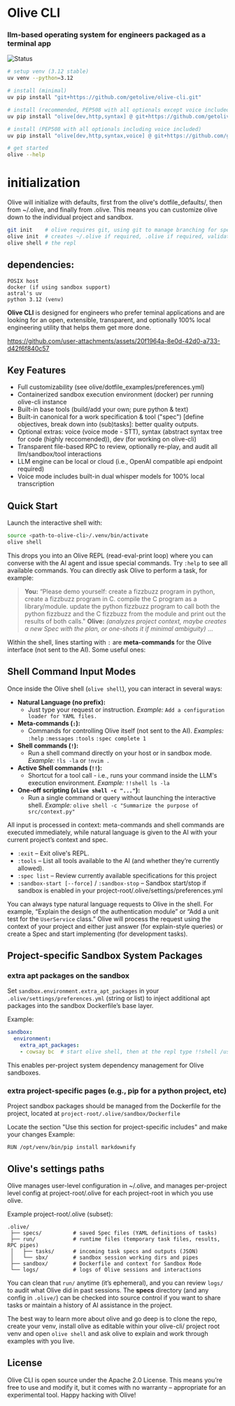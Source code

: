 # Olive CLI
### llm-based operating system for engineers packaged as a terminal app

![Status](https://img.shields.io/badge/status-pre--v1,_experimental-orange)

```bash
# setup venv (3.12 stable)
uv venv --python=3.12

# install (minimal)
uv pip install "git+https://github.com/getolive/olive-cli.git"

# install (recommended, PEP508 with all optionals except voice included)
uv pip install "olive[dev,http,syntax] @ git+https://github.com/getolive/olive-cli.git"

# install (PEP508 with all optionals including voice included)
uv pip install "olive[dev,http,syntax,voice] @ git+https://github.com/getolive/olive-cli.git"

# get started
olive --help
```

# initialization

Olive will initialize with defaults, first from the olive's dotfile_defaults/, then from ~/.olive, and finally from .olive. This means you can customize olive down to the individual project and sandbox.


```bash
git init    # olive requires git, using git to manage branching for specs and other things.
olive init  # creates ~/.olive if required, .olive if required, validates install is healthy.
olive shell # the repl
```

## dependencies:
```
POSIX host
docker (if using sandbox support)
astral's uv
python 3.12 (venv)
```

**Olive CLI** is designed for engineers who prefer teminal applications and are looking for an open, extensible, transparent, and optionally 100% local engineering utility that helps them get more done.

https://github.com/user-attachments/assets/20f1964a-8e0d-42d0-a733-d42f6f840c57

## Key Features

- Full customizability (see olive/dotfile_examples/preferences.yml)
- Containerized sandbox execution environment (docker) per running olive-cli instance
- Built-in base tools (build/add your own; pure python & text)
- Built-in canonical for a work specification & tool ("spec") [define objectives, break down into (sub)tasks]: better quality outputs.
- Optional extras: voice (voice mode - STT), syntax (abstract syntax tree for code (highly reccomended)), dev (for working on olive-cli)
- Transparent file-based RPC to review, optionally re-play, and audit all llm/sandbox/tool interactions
- LLM engine can be local or cloud (i.e., OpenAI compatible api endpoint required)
- Voice mode includes built-in dual whisper models for 100% local transcription

## Quick Start

Launch the interactive shell with:

```bash
source <path-to-olive-cli>/.venv/bin/activate
olive shell
```

This drops you into an Olive REPL (read-eval-print loop) where you can converse with the AI agent and issue special commands. Try `:help` to see all available commands. You can directly ask Olive to perform a task, for example:

> **You:** “Please demo yourself: create a fizzbuzz program in python, create a fizzbuzz program in C. compile the C program as a library/module. update the python fizzbuzz program to call both the python fizzbuzz and the C fizzbuzz from the module and print out the results of both calls."
> **Olive:** *(analyzes project context, maybe creates a new Spec with the plan, or one-shots it if minimal ambiguity)* …

Within the shell, lines starting with `:` are **meta-commands** for the Olive interface (not sent to the AI). Some useful ones:

## Shell Command Input Modes

Once inside the Olive shell (`olive shell`), you can interact in several ways:

- **Natural Language (no prefix):**
  - Just type your request or instruction.
    _Example:_
    `Add a configuration loader for YAML files.`
- **Meta-commands (`:`):**
  - Commands for controlling Olive itself (not sent to the AI).
    _Examples:_
    `:help`
    `:messages`
    `:tools`
    `:spec complete 1`
- **Shell commands (`!`):**
  - Run a shell command directly on your host or in sandbox mode.
    _Example:_
    `!ls -la` or `!nvim .`
- **Active Shell commands (`!!`):**
  - Shortcut for a tool call - i.e., runs your command inside the LLM's execution environment.
    _Example:_
    `!!shell ls -la`
- **One-off scripting (`olive shell -c "..."`):**
  - Run a single command or query without launching the interactive shell.
    _Example:_
    `olive shell -c "Summarize the purpose of src/context.py"`

All input is processed in context: meta-commands and shell commands are executed immediately, while natural language is given to the AI with your current project’s context and spec.

- `:exit` – Exit olive's REPL.
- `:tools` – List all tools available to the AI (and whether they’re currently allowed).
- `:spec list` – Review currently available specifications for this project
- `:sandbox-start [--force]` / `:sandbox-stop` – Sandbox start/stop if sandbox is enabled in your project-root/.olive/settings/preferences.yml

You can always type natural language requests to Olive in the shell. For example, “Explain the design of the authentication module” or “Add a unit test for the `UserService` class.” Olive will process the request using the context of your project and either just answer (for explain-style queries) or create a Spec and start implementing (for development tasks).

## Project-specific Sandbox System Packages

### extra apt packages on the sandbox

Set `sandbox.environment.extra_apt_packages` in your `.olive/settings/preferences.yml` (string or list) to inject additional apt packages into the sandbox Dockerfile’s base layer.

Example:
```yaml
sandbox:
  environment:
    extra_apt_packages:
    - cowsay bc  # start olive shell, then at the repl type !!shell /usr/games/cowsay moo, or !!shell bc
```

This enables per-project system dependency management for Olive sandboxes.

### extra project-specific pages (e.g., pip for a python project, etc)

Project sandbox packages should be managed from the Dockerfile for the project, located at 
```project-root/.olive/sandbox/Dockerfile```

Locate the section "Use this section for project-specific includes" and make your changes
Example:
```
RUN /opt/venv/bin/pip install markdownify
```

## Olive's settings paths

Olive manages user-level configuration in ~/.olive, and manages per-project level config at project-root/.olive for each project-root in which you use olive.

Example project-root/.olive (subset):

  ```
  .olive/
   ├── specs/          # saved Spec files (YAML definitions of tasks)
   ├── run/            # runtime files (temporary task files, results, RPC pipes)
   │   ├── tasks/      # incoming task specs and outputs (JSON)
   │   └── sbx/        # sandbox session working dirs and pipes
   ├── sandbox/        # Dockerfile and context for Sandbox Mode
   └── logs/           # logs of Olive sessions and interactions
  ```

You can clean that `run/` anytime (it’s ephemeral), and you can review `logs/` to audit what Olive did in past sessions. The **specs** directory (and any config in `.olive/`) can be checked into source control if you want to share tasks or maintain a history of AI assistance in the project.

The best way to learn more about olive and go deep is to clone the repo, create your venv, install olive as editable within your olive-cli/ project root venv and open ```olive shell``` and ask olive to explain and work through examples with you live.

## License

Olive CLI is open source under the Apache 2.0 License. This means you’re free to use and modify it, but it comes with no warranty – appropriate for an experimental tool. Happy hacking with Olive!
